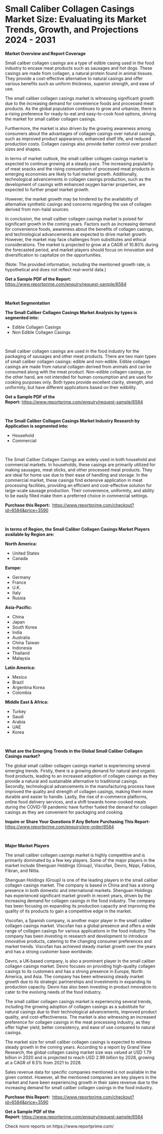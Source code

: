 <p><h1>Small Caliber Collagen Casings Market Size: Evaluating its Market Trends, Growth, and Projections 2024 - 2031</h1></p><p><strong>Market Overview and Report Coverage</strong></p>
<p><p>Small caliber collagen casings are a type of edible casing used in the food industry to encase meat products such as sausages and hot dogs. These casings are made from collagen, a natural protein found in animal tissues. They provide a cost-effective alternative to natural casings and offer various benefits such as uniform thickness, superior strength, and ease of use.</p><p>The small caliber collagen casings market is witnessing significant growth due to the increasing demand for convenience foods and processed meat products. As the global population continues to grow and urbanize, there is a rising preference for ready-to-eat and easy-to-cook food options, driving the market for small caliber collagen casings.</p><p>Furthermore, the market is also driven by the growing awareness among consumers about the advantages of collagen casings over natural casings, such as improved product appearance, enhanced shelf life, and reduced production costs. Collagen casings also provide better control over product sizes and shapes.</p><p>In terms of market outlook, the small caliber collagen casings market is expected to continue growing at a steady pace. The increasing popularity of meat snacks and the rising consumption of processed meat products in emerging economies are likely to fuel market growth. Additionally, technological advancements in collagen casings production, such as the development of casings with enhanced oxygen barrier properties, are expected to further propel market growth.</p><p>However, the market growth may be hindered by the availability of alternative synthetic casings and concerns regarding the use of collagen derived from non-halal sources.</p><p>In conclusion, the small caliber collagen casings market is poised for significant growth in the coming years. Factors such as increasing demand for convenience foods, awareness about the benefits of collagen casings, and technological advancements are expected to drive market growth. However, the market may face challenges from substitutes and ethical considerations. The market is projected to grow at a CAGR of 10.80% during the forecasted period, and market players should focus on innovation and diversification to capitalize on the opportunities.</p><p>(Note: The provided information, including the mentioned growth rate, is hypothetical and does not reflect real-world data.)</p></p>
<p><strong>Get a Sample PDF of the Report:</strong> <a href="https://www.reportprime.com/enquiry/request-sample/6584">https://www.reportprime.com/enquiry/request-sample/6584</a></p>
<p>&nbsp;</p>
<p><strong>Market Segmentation</strong></p>
<p><strong>The Small Caliber Collagen Casings Market Analysis by types is segmented into:</strong></p>
<p><ul><li>Edible Collagen Casings</li><li>Non Edible Collagen Casings</li></ul></p>
<p>&nbsp;</p>
<p><p>Small caliber collagen casings are used in the food industry for the packaging of sausages and other meat products. There are two main types of small caliber collagen casings: edible and non-edible. Edible collagen casings are made from natural collagen derived from animals and can be consumed along with the meat product. Non-edible collagen casings, on the other hand, are not intended for human consumption and are used for cooking purposes only. Both types provide excellent clarity, strength, and uniformity, but have different applications based on their edibility.</p></p>
<p><strong>Get a Sample PDF of the Report:</strong>&nbsp;<a href="https://www.reportprime.com/enquiry/request-sample/6584">https://www.reportprime.com/enquiry/request-sample/6584</a></p>
<p>&nbsp;</p>
<p><strong>The Small Caliber Collagen Casings Market Industry Research by Application is segmented into:</strong></p>
<p><ul><li>Household</li><li>Commercial</li></ul></p>
<p>&nbsp;</p>
<p><p>The Small Caliber Collagen Casings are widely used in both household and commercial markets. In households, these casings are primarily utilized for making sausages, meat sticks, and other processed meat products. They are ideal for home use due to their ease of handling and storage. In the commercial market, these casings find extensive application in meat processing facilities, providing an efficient and cost-effective solution for large-scale sausage production. Their convenience, uniformity, and ability to be easily filled make them a preferred choice in commercial settings.</p></p>
<p><strong>Purchase this Report:</strong>&nbsp; <a href="https://www.reportprime.com/checkout?id=6584&price=3590">https://www.reportprime.com/checkout?id=6584&price=3590</a></p>
<p>&nbsp;</p>
<p><strong>In terms of Region, the Small Caliber Collagen Casings Market Players available by Region are:</strong></p>
<p>
    <p> <strong> North America: </strong>
        <ul>
            <li>United States</li>
            <li>Canada</li>
        </ul>
        </p> 
    <p> <strong> Europe: </strong>
        <ul>
            <li>Germany</li>
            <li>France</li>
            <li>U.K.</li>
            <li>Italy</li>
            <li>Russia</li>
        </ul>
        </p> 
    <p> <strong> Asia-Pacific: </strong>
        <ul>
            <li>China</li>
            <li>Japan</li>
            <li>South Korea</li>
            <li>India</li>
            <li>Australia</li>
            <li>China Taiwan</li>
            <li>Indonesia</li>
            <li>Thailand</li>
            <li>Malaysia</li>
        </ul>
        </p> 
    <p> <strong> Latin America: </strong>
        <ul>
            <li>Mexico</li>
            <li>Brazil</li>
            <li>Argentina Korea</li>
            <li>Colombia</li>
        </ul>
        </p> 
    <p> <strong> Middle East & Africa: </strong>
        <ul>
            <li>Turkey</li>
            <li>Saudi</li>
            <li>Arabia</li>
            <li>UAE</li>
            <li>Korea</li>
        </ul>
    </p>
    </p>
<p>&nbsp;</p>
<p><strong>What are the Emerging Trends in the Global Small Caliber Collagen Casings market?</strong></p>
<p><p>The global small caliber collagen casings market is experiencing several emerging trends. Firstly, there is a growing demand for natural and organic food products, leading to an increased adoption of collagen casings as they provide a natural and sustainable alternative to traditional casings. Secondly, technological advancements in the manufacturing process have improved the quality and strength of collagen casings, making them more durable and easier to handle. Lastly, the rise of e-commerce platforms, online food delivery services, and a shift towards home-cooked meals during the COVID-19 pandemic have further fueled the demand for collagen casings as they are convenient for packaging and cooking.</p></p>
<p><strong>Inquire or Share Your Questions If Any Before Purchasing This Report</strong>- <a href="https://www.reportprime.com/enquiry/pre-order/6584">https://www.reportprime.com/enquiry/pre-order/6584</a></p>
<p>&nbsp;</p>
<p><strong>Major Market Players</strong></p>
<p><p>The small caliber collagen casings market is highly competitive and is primarily dominated by a few key players. Some of the major players in the market include Shenguan Holdings (Group), Viscofan, Devro, Nippi, Fabios, Fibran, and Nitta.</p><p>Shenguan Holdings (Group) is one of the leading players in the small caliber collagen casings market. The company is based in China and has a strong presence in both domestic and international markets. Shenguan Holdings has experienced significant market growth in recent years, driven by the increasing demand for collagen casings in the food industry. The company has been focusing on expanding its production capacity and improving the quality of its products to gain a competitive edge in the market.</p><p>Viscofan, a Spanish company, is another major player in the small caliber collagen casings market. Viscofan has a global presence and offers a wide range of collagen casings for various applications in the food industry. The company has been investing in research and development to introduce innovative products, catering to the changing consumer preferences and market trends. Viscofan has achieved steady market growth over the years and has a strong customer base worldwide.</p><p>Devro, a UK-based company, is also a prominent player in the small caliber collagen casings market. Devro focuses on providing high-quality collagen casings to its customers and has a strong presence in Europe, North America, and Asia. The company has been witnessing steady market growth due to its strategic partnerships and investments in expanding its production capacity. Devro has also been investing in product innovation to cater to the evolving needs of the food industry.</p><p>The small caliber collagen casings market is experiencing several trends, including the growing adoption of collagen casings as a substitute for natural casings due to their technological advancements, improved product quality, and cost-effectiveness. The market is also witnessing an increased preference for collagen casings in the meat processing industry, as they offer higher yield, better consistency, and ease of use compared to natural casings.</p><p>The market size for small caliber collagen casings is expected to witness steady growth in the coming years. According to a report by Grand View Research, the global collagen casing market size was valued at USD 1.79 billion in 2020 and is projected to reach USD 2.99 billion by 2028, growing at a CAGR of 6.5% from 2021 to 2028.</p><p>Sales revenue data for specific companies mentioned is not available in the given context. However, all the mentioned companies are key players in the market and have been experiencing growth in their sales revenue due to the increasing demand for small caliber collagen casings in the food industry.</p></p>
<p><strong>Purchase this Report:</strong>&nbsp;&nbsp;<a href="https://www.reportprime.com/checkout?id=6584&price=3590">https://www.reportprime.com/checkout?id=6584&price=3590</a></p>
<p></p>
<p><strong>Get a Sample PDF of the Report:</strong>&nbsp;<a href="https://www.reportprime.com/enquiry/request-sample/6584">https://www.reportprime.com/enquiry/request-sample/6584</a></p>
<p>Check more reports on https://www.reportprime.com/</p>